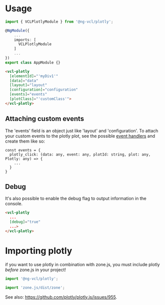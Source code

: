 # Usage

```ts
import { VCLPlotlyModule } from '@ng-vcl/plotly';

@NgModule({
    ...
    imports: [
      VCLPlotlyModule
    ]
    ...
})
export class AppModule {}
```

```html
<vcl-plotly
  [elementId]="'myDiv1'"
  [data]="data"
  [layout]="layout"
  [configuration]="configuration"
  [events]="events"
  [plotClass]="'customClass'">
</vcl-plotly>
```

## Attaching custom events

The 'events' field is an object just like 'layout' and 'configuration'.
To attach your custom events to the plotly plot, see the possible
[event handlers](https://plot.ly/javascript/plotlyjs-events/)
and create them like so:

```
const events = {
  plotly_click: (data: any, event: any, plotId: string, plot: any, Plotly: any) => {
    ...
  }
}
```

## Debug
It's also possible to enable the debug flag to output information in the console.
```html
<vcl-plotly
  ...
  [debug]="true"
  ...>
</vcl-plotly>
```

# Importing plotly

if you want to use plotly in combination with zone.js,
you must include plotly *before* zone.js in your project!

```ts
import '@ng-vcl/plotly';

import 'zone.js/dist/zone';
```

See also: https://github.com/plotly/plotly.js/issues/955.
